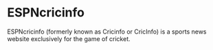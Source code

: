 # ESPNcricinfo
ESPNcricinfo (formerly known as Cricinfo or CricInfo) is a sports news website exclusively for the game of cricket.
